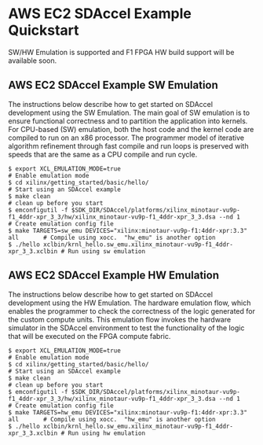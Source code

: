 
# AWS EC2 SDAccel Example Quickstart


SW/HW Emulation is supported and F1 FPGA HW build support will be available soon.  

## AWS EC2 SDAccel Example SW Emulation

The instructions below describe how to get started on SDAccel development using the SW Emulation.  The main goal of SW emulation is to ensure functional correctness and to partition the application into kernels.  For CPU-based (SW) emulation, both the host code and the kernel code are compiled to run on an x86 processor. The programmer model of iterative algorithm refinement through fast compile and run loops is preserved with speeds that are the same as a CPU compile and run cycle. 


    $ export XCL_EMULATION_MODE=true                                               # Enable emulation mode
    $ cd xilinx/getting_started/basic/hello/                                       # Start using an SDAccel example
    $ make clean                                                                   # clean up before you start
    $ emconfigutil -f $SDK_DIR/SDAccel/platforms/xilinx_minotaur-vu9p-f1_4ddr-xpr_3_3/hw/xilinx_minotaur-vu9p-f1_4ddr-xpr_3_3.dsa --nd 1                                                                 # Create emulation config file
    $ make TARGETS=sw_emu DEVICES="xilinx:minotaur-vu9p-f1:4ddr-xpr:3.3" all       # Compile using xocc.  "hw_emu" is another option
    $ ./hello xclbin/krnl_hello.sw_emu.xilinx_minotaur-vu9p-f1_4ddr-xpr_3_3.xclbin # Run using sw emulation

## AWS EC2 SDAccel Example HW Emulation

The instructions below describe how to get started on SDAccel development using the HW Emulation.  The hardware emulation flow, which enables the programmer to check the correctness of the logic generated for the custom compute units. This emulation flow invokes the hardware simulator in the SDAccel environment to test the functionality of the logic that will be executed on the FPGA compute fabric.


    $ export XCL_EMULATION_MODE=true                                               # Enable emulation mode
    $ cd xilinx/getting_started/basic/hello/                                       # Start using an SDAccel example
    $ make clean                                                                   # clean up before you start
    $ emconfigutil -f $SDK_DIR/SDAccel/platforms/xilinx_minotaur-vu9p-f1_4ddr-xpr_3_3/hw/xilinx_minotaur-vu9p-f1_4ddr-xpr_3_3.dsa --nd 1                                                                 # Create emulation config file
    $ make TARGETS=hw_emu DEVICES="xilinx:minotaur-vu9p-f1:4ddr-xpr:3.3" all       # Compile using xocc.  "hw_emu" is another option
    $ ./hello xclbin/krnl_hello.sw_emu.xilinx_minotaur-vu9p-f1_4ddr-xpr_3_3.xclbin # Run using hw emulation
